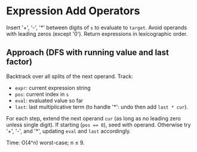 # Expression Add Operators

Insert '+', '-', '*' between digits of `s` to evaluate to `target`. Avoid operands with leading zeros (except '0'). Return expressions in lexicographic order.

## Approach (DFS with running value and last factor)
Backtrack over all splits of the next operand. Track:
- `expr`: current expression string
- `pos`: current index in `s`
- `eval`: evaluated value so far
- `last`: last multiplicative term (to handle '*': undo then add `last * cur`).

For each step, extend the next operand `cur` (as long as no leading zero unless single digit). If starting (`pos == 0`), seed with operand. Otherwise try '+', '-', and '*', updating `eval` and `last` accordingly.

Time: O(4^n) worst-case; n ≤ 9.

